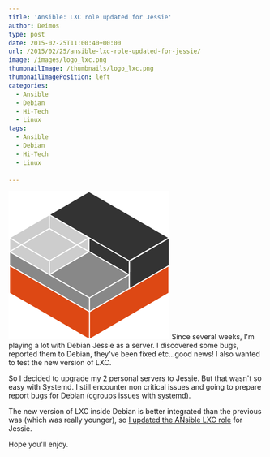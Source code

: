 ```yaml
---
title: 'Ansible: LXC role updated for Jessie'
author: Deimos
type: post
date: 2015-02-25T11:00:40+00:00
url: /2015/02/25/ansible-lxc-role-updated-for-jessie/
image: /images/logo_lxc.png
thumbnailImage: /thumbnails/logo_lxc.png
thumbnailImagePosition: left
categories:
  - Ansible
  - Debian
  - Hi-Tech
  - Linux
tags:
  - Ansible
  - Debian
  - Hi-Tech
  - Linux

---
```

![lxc_logo](/images/logo_lxc.png)
Since several weeks, I'm playing a lot with Debian Jessie as a server. I discovered some bugs, reported them to Debian, they've been fixed etc...good news! I also wanted to test the new version of LXC.

So I decided to upgrade my 2 personal servers to Jessie. But that wasn't so easy with Systemd. I still encounter non critical issues and going to prepare report bugs for Debian (cgroups issues with systemd).
  
The new version of LXC inside Debian is better integrated than the previous was (which was really younger), so [I updated the ANsible LXC role](https://galaxy.ansible.com/list#/roles/880) for Jessie.

Hope you'll enjoy.